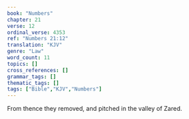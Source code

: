 ```yaml
---
book: "Numbers"
chapter: 21
verse: 12
ordinal_verse: 4353
ref: "Numbers 21:12"
translation: "KJV"
genre: "Law"
word_count: 11
topics: []
cross_references: []
grammar_tags: []
thematic_tags: []
tags: ["Bible","KJV","Numbers"]
---
```

From thence they removed, and pitched in the valley of Zared.
